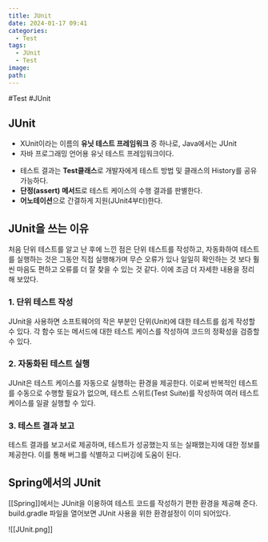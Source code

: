 ```yaml
---
title: JUnit
date: 2024-01-17 09:41
categories:
  - Test
tags:
  - JUnit
  - Test
image: 
path:
---
```

#Test #JUnit 

## JUnit
+ XUnit이라는 이름의 **유닛 테스트 프레임워크** 중 하나로, Java에서는 JUnit
+ 자바 프로그래밍 언어용 유닛 테스트 프레임워크이다.
- 테스트 결과는 **Test클래스**로 개발자에게 테스트 방법 및 클래스의 History를 공유 가능하다.
- **단정(assert) 메서드**로 테스트 케이스의 수행 결과를 판별한다.
- **어노테이션**으로 간결하게 지원(JUnit4부터)한다.

## JUnit을 쓰는 이유
처음 단위 테스트를 알고 난 후에 느낀 점은 단위 테스트를 작성하고, 자동화하여 테스트를 실행하는 것은 그동안 직접 실행해가며 무슨 오류가 있나 일일히 확인하는 것 보다 훨씬 마음도 편하고 오류를 더 잘 찾을 수 있는 것 같다. 이에 조금 더 자세한 내용을 정리해 보았다.

### 1. 단위 테스트 작성

JUnit을 사용하면 소프트웨어의 작은 부분인 단위(Unit)에 대한 테스트를 쉽게 작성할 수 있다. 각 함수 또는 메서드에 대한 테스트 케이스를 작성하여 코드의 정확성을 검증할 수 있다.

### 2. 자동화된 테스트 실행

JUnit은 테스트 케이스를 자동으로 실행하는 환경을 제공한다. 이로써 반복적인 테스트를 수동으로 수행할 필요가 없으며, 테스트 스위트(Test Suite)를 작성하여 여러 테스트 케이스를 일괄 실행할 수 있다.

### 3. 테스트 결과 보고

테스트 결과를 보고서로 제공하며, 테스트가 성공했는지 또는 실패했는지에 대한 정보를 제공한다. 이를 통해 버그를 식별하고 디버깅에 도움이 된다.

## Spring에서의 JUnit
[[Spring]]에서는 JUnit을 이용하여 테스트 코드를 작성하기 편한 환경을 제공해 준다. build.gradle 파일을 열어보면 JUnit 사용을 위한 환경설정이 이미 되어있다.

![[JUnit.png]]